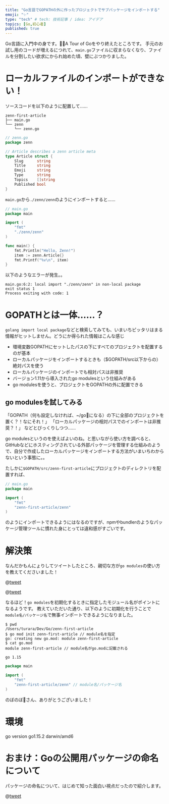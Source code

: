 ```yaml
---
title: "Go言語でGOPATHの外に作ったプロジェクトでサブパッケージをインポートする"
emoji: "✨"
type: "tech" # tech: 技術記事 / idea: アイデア
topics: [Go,初心者]
published: true
---
```


Go言語に入門中の身です。A Tour of Goをやり終えたところです。
手元のお試し用のコードが増えるにつれて、`main.go`ファイルに収まらなくなり、ファイルを分割したい欲求にかられ始めた頃、壁にぶつかりました。

# ローカルファイルのインポートができない！

ソースコードを以下のように配置して……

```shell
zenn-first-article
├── main.go
└── zenn
    └── zenn.go
```

```go
// zenn.go
package zenn

// Article describes a zenn article meta
type Article struct {
	Slug      string
	Title     string
	Emoji     string
	Type      string
	Topics    []string
	Published bool
}
```

`main.go`から`./zenn/zenn`のようにインポートすると……

```go
// main.go
package main

import (
	"fmt"
	"./zenn/zenn"
)

func main() {
	fmt.Println("Hello, Zenn!")
	item := zenn.Article{}
	fmt.Printf("%v\n", item)
}
```


以下のようなエラーが発生。。

```
main.go:6:2: local import "./zenn/zenn" in non-local package
exit status 1
Process exiting with code: 1
```

# GOPATHとは一体……？

`golang import local package`などと検索してみても、いまいちピッタリはまる情報がヒットしません。どうにか得られた情報はこんな感じ

- 環境変数GOPATHにセットしたパスの下にすべてのプロジェクトを配置するのが基本
- ローカルパッケージをインポートするときも（$GOPATH/src以下からの）絶対パスを使う
- ローカルパッケージのインポートでも相対パスは非推奨
- バージョン1.11から導入されたgo modulesという仕組みがある
- go modulesを使うと、プロジェクトをGOPATHの外に配置できる

## go modulesを試してみる

「GOPATH（何も設定しなければ、~/goになる）の下に全部のプロジェクトを置く？！なにそれ！」
「ローカルパッケージの相対パスでのインポートは非推奨？！」
などとびっくりしつつ……

go modulesというのを使えばよいのね。と思いながら使い方を調べると、GitHubなどにホスティングされている外部パッケージを管理する仕組みのようで、自分で作成したローカルパッケージをインポートする方法がいまいちわからないという事態に。。

たしかに`$GOPATH/src/zenn-first-article`にプロジェクトのディレクトリを配置すれば、

```go
// main.go
package main

import (
	"fmt"
	"zenn-first-article/zenn"
)
```

のようにインポートできるようにはなるのですが、npmやbundlerのようなパッケージ管理ツールに慣れた身にとっては違和感がすごいです。

# 解決策

なんだかもんにょりしてツイートしたところ、親切な方が`go modules`の使い方を教えてくださいました！

@[tweet](https://twitter.com/turara_engeneer/status/1305708002385616896)

@[tweet](https://twitter.com/nobonobo/status/1305725079980920833)

なるほど！`go modules`を初期化するときに指定したモジュール名がポイントになるようです。
教えていただいた通り、以下のように初期化を行うことで`module名/パッケージ名`で無事インポートできるようになりました。

```shell
$ pwd
/Users/turara/Dev/Go/zenn-first-article
$ go mod init zenn-first-article // module名を指定
go: creating new go.mod: module zenn-first-article
$ cat go.mod
module zenn-first-article // module名がgo.modに記載される

go 1.15
```

```go
package main

import (
	"fmt"
	"zenn-first-article/zenn" // module名/パッケージ名
)
```

のぼのぼ📡さん、ありがとうございました！

# 環境

go version go1.15.2 darwin/amd6


# おまけ：Goの公開用パッケージの命名について

パッケージの命名について、はじめて知った面白い視点だったので紹介します。

@[tweet](https://twitter.com/turara_engeneer/status/1305713824012484738)